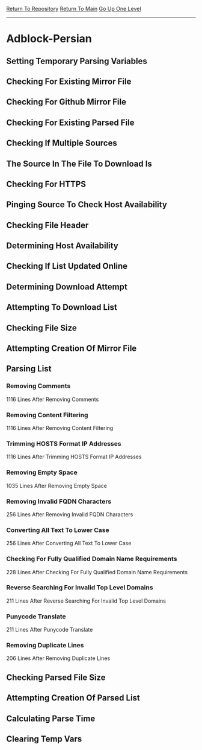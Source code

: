 [Return To Repository](https://github.com/deathbybandaid/piholeparser/)
[Return To Main](https://github.com/deathbybandaid/piholeparser/blob/master/RecentRunLogs/Mainlog.md)
[Go Up One Level](https://github.com/deathbybandaid/piholeparser/blob/master/RecentRunLogs/TopLevelScripts/30-Processing-External-Blacklists.md)
____________________________________
# Adblock-Persian
## Setting Temporary Parsing Variables
## Checking For Existing Mirror File
## Checking For Github Mirror File
## Checking For Existing Parsed File
## Checking If Multiple Sources
## The Source In The File To Download Is
## Checking For HTTPS
## Pinging Source To Check Host Availability
## Checking File Header
## Determining Host Availability
## Checking If List Updated Online
## Determining Download Attempt
## Attempting To Download List
## Checking File Size
## Attempting Creation Of Mirror File
## Parsing List
### Removing Comments
1116 Lines After Removing Comments
### Removing Content Filtering
1116 Lines After Removing Content Filtering
### Trimming HOSTS Format IP Addresses
1116 Lines After Trimming HOSTS Format IP Addresses
### Removing Empty Space
1035 Lines After Removing Empty Space
### Removing Invalid FQDN Characters
256 Lines After Removing Invalid FQDN Characters
### Converting All Text To Lower Case
256 Lines After Converting All Text To Lower Case
### Checking For Fully Qualified Domain Name Requirements
228 Lines After Checking For Fully Qualified Domain Name Requirements
### Reverse Searching For Invalid Top Level Domains
211 Lines After Reverse Searching For Invalid Top Level Domains
### Punycode Translate
211 Lines After Punycode Translate
### Removing Duplicate Lines
206 Lines After Removing Duplicate Lines
## Checking Parsed File Size
## Attempting Creation Of Parsed List
## Calculating Parse Time
## Clearing Temp Vars
